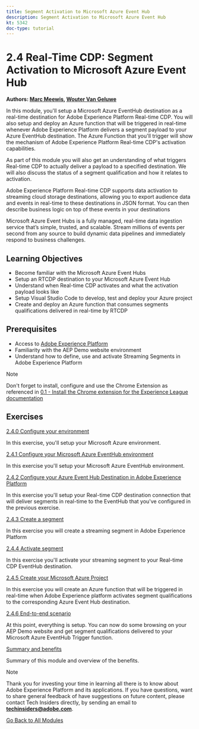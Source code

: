```yaml
---
title: Segment Activation to Microsoft Azure Event Hub
description: Segment Activation to Microsoft Azure Event Hub
kt: 5342
doc-type: tutorial
---
```

# 2.4 Real-Time CDP: Segment Activation to Microsoft Azure Event Hub

**Authors: [Marc Meewis](https://www.linkedin.com/in/marcmeewis/), [Wouter Van Geluwe](https://www.linkedin.com/in/woutervangeluwe/)**

In this module, you'll setup a Microsoft Azure EventHub destination as a real-time destination for Adobe Experience Platform Real-time CDP. You will also setup and deploy an Azure function that will be triggered in real-time whenever Adobe Experience Platform delivers a segment payload to your Azure EventHub destination. The Azure Function that you'll trigger will show the mechanism of Adobe Experience Platform Real-time CDP's activation capabilities.

As part of this module you will also get an understanding of what triggers Real-time CDP to actually deliver a payload to a specified destination. We will also discuss the status of a segment qualification and how it relates to activation.

Adobe Experience Platform Real-time CDP supports data activation to streaming cloud storage destinations, allowing you to export audience data and events in real-time to these destinations in JSON format. You can then describe business logic on top of these events in your destinations

Microsoft Azure Event Hubs is a fully managed, real-time data ingestion service that’s simple, trusted, and scalable. Stream millions of events per second from any source to build dynamic data pipelines and immediately respond to business challenges.

## Learning Objectives

- Become familiar with the Microsoft Azure Event Hubs
- Setup an RTCDP destination to your Microsoft Azure Event Hub
- Understand when Real-time CDP activates and what the activation payload looks like
- Setup Visual Studio Code to develop, test and deploy your Azure project
- Create and deploy an Azure function that consumes segments qualifications delivered in real-time by RTCDP

## Prerequisites

- Access to [Adobe Experience Platform](https://experience.adobe.com/platform)
- Familiarity with the AEP Demo website environment
- Understand how to define, use and activate Streaming Segments in Adobe Experience Platform

>[!NOTE]
>
>Don't forget to install, configure and use the Chrome Extension as referenced in [0.1 - Install the Chrome extension for the Experience League documentation](../../gettingstarted/gettingstarted/ex1.md)

## Exercises

[2.4.0 Configure your environment](./ex0.md)

In this exercise, you'll setup your Microsoft Azure environment.

[2.4.1 Configure your Microsoft Azure EventHub environment](./ex1.md)

In this exercise you'll setup your Microsoft Azure EventHub environment.

[2.4.2 Configure your Azure Event Hub Destination in Adobe Experience Platform](./ex2.md)

In this exercise you'll setup your Real-time CDP destination connection that will deliver segments in real-time to the EventHub that you've configured in the previous exercise.

[2.4.3 Create a segment](./ex3.md)

In this exercise you will create a streaming segment in Adobe Experience Platform

[2.4.4 Activate segment](./ex4.md)

In this exercise you'll activate your streaming segment to your Real-time CDP EventHub destination.

[2.4.5 Create your Microsoft Azure Project](./ex5.md)

In this exercise you will create an Azure function that will be triggered in real-time when Adobe Experience platform activates segment qualifications to the corresponding Azure Event Hub destination.

[2.4.6 End-to-end scenario](./ex6.md)

At this point, everything is setup. You can now do some browsing on your AEP Demo website and get segment qualifications delivered to your Microsoft Azure EventHub Trigger function.  

[Summary and benefits](./summary.md)

Summary of this module and overview of the benefits.

>[!NOTE]
>
>Thank you for investing your time in learning all there is to know about Adobe Experience Platform and its applications. If you have questions, want to share general feedback of have suggestions on future content, please contact Tech Insiders directly, by sending an email to **techinsiders@adobe.com**.

[Go Back to All Modules](../../../overview.md)
